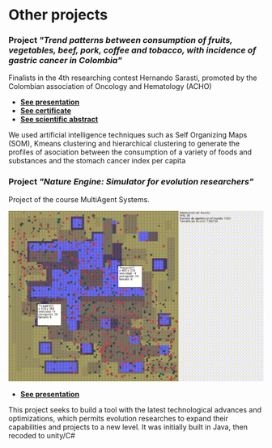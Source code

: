 # Other projects

### Project *"Trend patterns between consumption of fruits, vegetables, beef, pork, coffee and tobacco, with incidence of gastric cancer in Colombia"*

Finalists in the 4th researching contest Hernando Sarasti, promoted by the Colombian association of Oncology and Hematology (ACHO)


* **[See presentation](https://github.com/nietodaniel/repo/blob/main/presentacion%20(1).pdf)**
* **[See certificate](https://github.com/nietodaniel/repo/blob/main/PROYECTO%20535%20CERTIFICACION.pdf)**
* **[See scientific abstract](https://github.com/nietodaniel/repo/blob/main/Resumen.pdf)**

We used artificial intelligence techniques such as Self Organizing Maps (SOM), Kmeans clustering and hierarchical clustering to generate the profiles of asociation between the consumption of a variety of foods and substances and the stomach cancer index per capita

### Project *"Nature Engine: Simulator for evolution researchers"*

Project of the course MultiAgent Systems.

![Nature Engine](NatureEngine.gif "Title")

* **[See presentation](https://github.com/nietodaniel/repo/blob/main/NatureEngine-Disen%CC%83o.pdf)**

This project seeks to build a tool with the latest technological advances and optimizations, which permits evolution researches to expand their capabilities and projects to a new level. It was initially built in Java, then recoded to unity/C#
